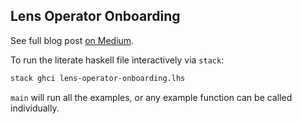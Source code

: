 Lens Operator Onboarding
------------------------

See full blog post [on Medium]().

To run the literate haskell file interactively via `stack`:

```sh
stack ghci lens-operator-onboarding.lhs
```

`main` will run all the examples,
or any example function can be called individually.
